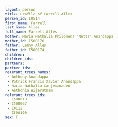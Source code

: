 ```yaml
---
layout: person
title: Profile of Farrell Alles
person_id: I0514
first_name: Farrell
last_name: Alles
full_name: Farrell Alles
mother: Maria Nathalia Philomena "Netta" Anandappa
mother_id: I500170
father: Lenny Alles
father_id: I500174
children:
children_ids:
partners:
partner_ids:
relevant_trees_names:
 - Anthony Anandappa
 - Patrick Francis Xavier Anandappa
 - Maria Nathalia Canjemanaden
 - Anthonia Wijeratnam
relevant_trees_ids:
 - I500013
 - I500067
 - I0112
 - I500100
sex: F
---
```


